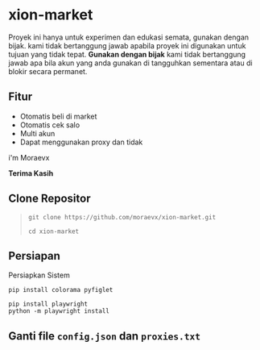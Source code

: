 # xion-market
Proyek ini hanya untuk experimen dan edukasi semata, gunakan dengan bijak. kami tidak bertanggung jawab apabila proyek ini digunakan untuk tujuan yang tidak tepat.
**Gunakan dengan bijak** kami tidak bertanggung jawab apa bila akun yang anda gunakan di tangguhkan sementara atau di blokir secara permanet.

## Fitur
- Otomatis beli di market
- Otomatis cek salo
- Multi akun
- Dapat menggunakan proxy dan tidak
  
i'm Moraevx 

**Terima Kasih**

## Clone Repositor

>```
>git clone https://github.com/moraevx/xion-market.git
>```
>```
>cd xion-market
>```

## Persiapan

Persiapkan Sistem  
```
pip install colorama pyfiglet
```
```
pip install playwright
python -m playwright install
```
## Ganti file `config.json` dan `proxies.txt`





